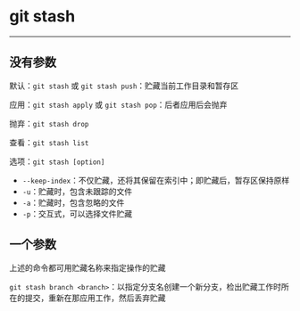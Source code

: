 # git stash
---

## 没有参数

默认：`git stash` 或 `git stash push`：贮藏当前工作目录和暂存区

应用：`git stash apply` 或 `git stash pop`：后者应用后会抛弃

抛弃：`git stash drop`

查看：`git stash list`

选项：`git stash [option]`
- `--keep-index`：不仅贮藏，还将其保留在索引中；即贮藏后，暂存区保持原样
- `-u`：贮藏时，包含未跟踪的文件
- `-a`：贮藏时，包含忽略的文件
- `-p`：交互式，可以选择文件贮藏

## 一个参数

上述的命令都可用贮藏名称来指定操作的贮藏

`git stash branch <branch>`：以指定分支名创建一个新分支，检出贮藏工作时所在的提交，重新在那应用工作，然后丢弃贮藏